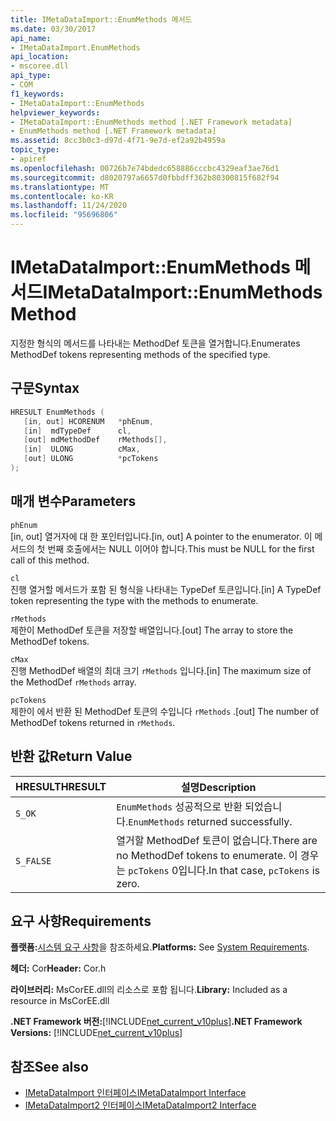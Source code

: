 ```yaml
---
title: IMetaDataImport::EnumMethods 메서드
ms.date: 03/30/2017
api_name:
- IMetaDataImport.EnumMethods
api_location:
- mscoree.dll
api_type:
- COM
f1_keywords:
- IMetaDataImport::EnumMethods
helpviewer_keywords:
- IMetaDataImport::EnumMethods method [.NET Framework metadata]
- EnumMethods method [.NET Framework metadata]
ms.assetid: 8cc3b0c3-d97d-4f71-9e7d-ef2a92b4959a
topic_type:
- apiref
ms.openlocfilehash: 00726b7e74bdedc658886cccbc4329eaf3ae76d1
ms.sourcegitcommit: d8020797a6657d0fbbdff362b80300815f682f94
ms.translationtype: MT
ms.contentlocale: ko-KR
ms.lasthandoff: 11/24/2020
ms.locfileid: "95696806"
---
```

# <a name="imetadataimportenummethods-method"></a><span data-ttu-id="15414-102">IMetaDataImport::EnumMethods 메서드</span><span class="sxs-lookup"><span data-stu-id="15414-102">IMetaDataImport::EnumMethods Method</span></span>

<span data-ttu-id="15414-103">지정한 형식의 메서드를 나타내는 MethodDef 토큰을 열거합니다.</span><span class="sxs-lookup"><span data-stu-id="15414-103">Enumerates MethodDef tokens representing methods of the specified type.</span></span>  
  
## <a name="syntax"></a><span data-ttu-id="15414-104">구문</span><span class="sxs-lookup"><span data-stu-id="15414-104">Syntax</span></span>  
  
```cpp  
HRESULT EnumMethods (  
   [in, out] HCORENUM   *phEnum,
   [in]  mdTypeDef      cl,
   [out] mdMethodDef    rMethods[],
   [in]  ULONG          cMax,
   [out] ULONG          *pcTokens  
);  
```  
  
## <a name="parameters"></a><span data-ttu-id="15414-105">매개 변수</span><span class="sxs-lookup"><span data-stu-id="15414-105">Parameters</span></span>  

 `phEnum`  
 <span data-ttu-id="15414-106">[in, out] 열거자에 대 한 포인터입니다.</span><span class="sxs-lookup"><span data-stu-id="15414-106">[in, out] A pointer to the enumerator.</span></span> <span data-ttu-id="15414-107">이 메서드의 첫 번째 호출에서는 NULL 이어야 합니다.</span><span class="sxs-lookup"><span data-stu-id="15414-107">This must be NULL for the first call of this method.</span></span>  
  
 `cl`  
 <span data-ttu-id="15414-108">진행 열거할 메서드가 포함 된 형식을 나타내는 TypeDef 토큰입니다.</span><span class="sxs-lookup"><span data-stu-id="15414-108">[in] A TypeDef token representing the type with the methods to enumerate.</span></span>  
  
 `rMethods`  
 <span data-ttu-id="15414-109">제한이 MethodDef 토큰을 저장할 배열입니다.</span><span class="sxs-lookup"><span data-stu-id="15414-109">[out] The array to store the MethodDef tokens.</span></span>  
  
 `cMax`  
 <span data-ttu-id="15414-110">진행 MethodDef 배열의 최대 크기 `rMethods` 입니다.</span><span class="sxs-lookup"><span data-stu-id="15414-110">[in] The maximum size of the MethodDef `rMethods` array.</span></span>  
  
 `pcTokens`  
 <span data-ttu-id="15414-111">제한이 에서 반환 된 MethodDef 토큰의 수입니다 `rMethods` .</span><span class="sxs-lookup"><span data-stu-id="15414-111">[out] The number of MethodDef tokens returned in `rMethods`.</span></span>  
  
## <a name="return-value"></a><span data-ttu-id="15414-112">반환 값</span><span class="sxs-lookup"><span data-stu-id="15414-112">Return Value</span></span>  
  
|<span data-ttu-id="15414-113">HRESULT</span><span class="sxs-lookup"><span data-stu-id="15414-113">HRESULT</span></span>|<span data-ttu-id="15414-114">설명</span><span class="sxs-lookup"><span data-stu-id="15414-114">Description</span></span>|  
|-------------|-----------------|  
|`S_OK`|<span data-ttu-id="15414-115">`EnumMethods` 성공적으로 반환 되었습니다.</span><span class="sxs-lookup"><span data-stu-id="15414-115">`EnumMethods` returned successfully.</span></span>|  
|`S_FALSE`|<span data-ttu-id="15414-116">열거할 MethodDef 토큰이 없습니다.</span><span class="sxs-lookup"><span data-stu-id="15414-116">There are no MethodDef tokens to enumerate.</span></span> <span data-ttu-id="15414-117">이 경우는 `pcTokens` 0입니다.</span><span class="sxs-lookup"><span data-stu-id="15414-117">In that case, `pcTokens` is zero.</span></span>|  
  
## <a name="requirements"></a><span data-ttu-id="15414-118">요구 사항</span><span class="sxs-lookup"><span data-stu-id="15414-118">Requirements</span></span>  

 <span data-ttu-id="15414-119">**플랫폼:**[시스템 요구 사항](../../get-started/system-requirements.md)을 참조하세요.</span><span class="sxs-lookup"><span data-stu-id="15414-119">**Platforms:** See [System Requirements](../../get-started/system-requirements.md).</span></span>  
  
 <span data-ttu-id="15414-120">**헤더:** Cor</span><span class="sxs-lookup"><span data-stu-id="15414-120">**Header:** Cor.h</span></span>  
  
 <span data-ttu-id="15414-121">**라이브러리:** MsCorEE.dll의 리소스로 포함 됩니다.</span><span class="sxs-lookup"><span data-stu-id="15414-121">**Library:** Included as a resource in MsCorEE.dll</span></span>  
  
 <span data-ttu-id="15414-122">**.NET Framework 버전:**[!INCLUDE[net_current_v10plus](../../../../includes/net-current-v10plus-md.md)]</span><span class="sxs-lookup"><span data-stu-id="15414-122">**.NET Framework Versions:** [!INCLUDE[net_current_v10plus](../../../../includes/net-current-v10plus-md.md)]</span></span>  
  
## <a name="see-also"></a><span data-ttu-id="15414-123">참조</span><span class="sxs-lookup"><span data-stu-id="15414-123">See also</span></span>

- [<span data-ttu-id="15414-124">IMetaDataImport 인터페이스</span><span class="sxs-lookup"><span data-stu-id="15414-124">IMetaDataImport Interface</span></span>](imetadataimport-interface.md)
- [<span data-ttu-id="15414-125">IMetaDataImport2 인터페이스</span><span class="sxs-lookup"><span data-stu-id="15414-125">IMetaDataImport2 Interface</span></span>](imetadataimport2-interface.md)
